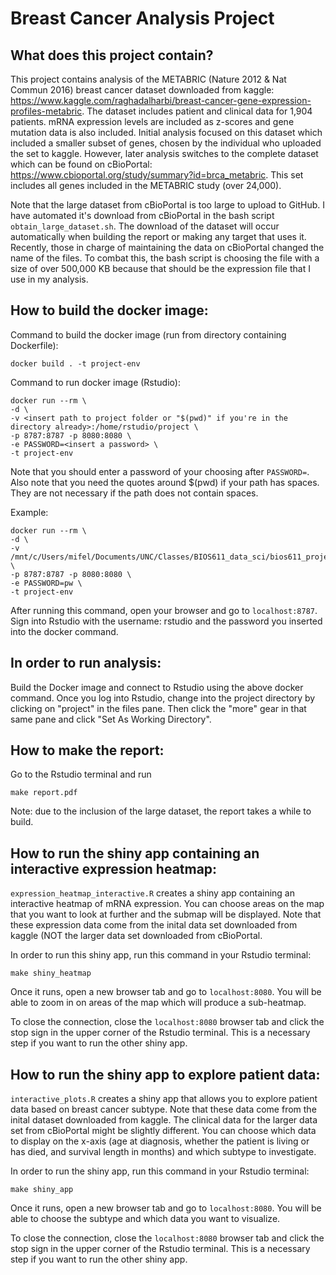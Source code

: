 # Breast Cancer Analysis Project

## What does this project contain?
This project contains analysis of the METABRIC (Nature 2012 & Nat Commun 2016) breast cancer dataset downloaded from kaggle: https://www.kaggle.com/raghadalharbi/breast-cancer-gene-expression-profiles-metabric. The dataset includes patient and clinical data for 1,904 patients. mRNA expression levels are included as z-scores and gene mutation data is also included. Initial analysis focused on this dataset which included a smaller subset of genes, chosen by the individual who uploaded the set to kaggle. However, later analysis switches to the complete dataset which can be found on cBioPortal: https://www.cbioportal.org/study/summary?id=brca_metabric. This set includes all genes included in the METABRIC study (over 24,000). 

Note that the large dataset from cBioPortal is too large to upload to GitHub. I have automated it's download from cBioPortal in the bash script ```obtain_large_dataset.sh```. The download of the dataset will occur automatically when building the report or making any target that uses it. Recently, those in charge of maintaining the data on cBioPortal changed the name of the files. To combat this, the bash script is choosing the file with a size of over 500,000 KB because that should be the expression file that I use in my analysis.

## How to build the docker image:
Command to build the docker image (run from directory containing Dockerfile):

```
docker build . -t project-env
```

Command to run docker image (Rstudio):

```
docker run --rm \
-d \
-v <insert path to project folder or "$(pwd)" if you're in the directory already>:/home/rstudio/project \
-p 8787:8787 -p 8080:8080 \
-e PASSWORD=<insert a password> \
-t project-env
```

Note that you should enter a password of your choosing after ```PASSWORD=```.
Also note that you need the quotes around $(pwd) if your path has spaces. They are not necessary if the path does not contain spaces. 

Example:

```
docker run --rm \
-d \
-v /mnt/c/Users/mifel/Documents/UNC/Classes/BIOS611_data_sci/bios611_project:/home/rstudio/project \
-p 8787:8787 -p 8080:8080 \
-e PASSWORD=pw \
-t project-env
```

After running this command, open your browser and go to ```localhost:8787```. Sign into Rstudio with the username: rstudio and the password you inserted into the docker command.
## In order to run analysis:
Build the Docker image and connect to Rstudio using the above docker command. Once you log into Rstudio, change into the project directory by clicking on "project" in the files pane. Then click the "more" gear in that same pane and click "Set As Working Directory".

## How to make the report:
Go to the Rstudio terminal and run

```
make report.pdf
```

Note: due to the inclusion of the large dataset, the report takes a while to build.

## How to run the shiny app containing an interactive expression heatmap:
```expression_heatmap_interactive.R``` creates a shiny app containing an interactive heatmap of mRNA expression. You can choose areas on the map that you want to look at further and the submap will be displayed. Note that these expression data come from the inital data set downloaded from kaggle (NOT the larger data set downloaded from cBioPortal.

In order to run this shiny app, run this command in your Rstudio terminal:

```
make shiny_heatmap
``` 

Once it runs, open a new browser tab and go to ```localhost:8080```. You will be able to zoom in on areas of the map which will produce a sub-heatmap.

To close the connection, close the ```localhost:8080``` browser tab and click the stop sign in the upper corner of the Rstudio terminal. This is a necessary step if you want to run the other shiny app.

## How to run the shiny app to explore patient data:
```interactive_plots.R``` creates a shiny app that allows you to explore patient data based on breast cancer subtype. Note that these data come from the inital dataset downloaded from kaggle. The clinical data for the larger data set from cBioPortal might be slightly different. You can choose which data to display on the x-axis (age at diagnosis, whether the patient is living or has died, and survival length in months) and which subtype to investigate. 

In order to run the shiny app, run this command in your Rstudio terminal:

```make shiny_app```

Once it runs, open a new browser tab and go to ```localhost:8080```. You will be able to choose the subtype and which data you want to visualize. 

To close the connection, close the ```localhost:8080``` browser tab and click the stop sign in the upper corner of the Rstudio terminal. This is a necessary step if you want to run the other shiny app.
